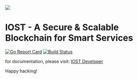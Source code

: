 <p>
<img src="https://upload-images.jianshu.io/upload_images/2056014-5048d4a8c3d50faa.png?imageMogr2/auto-orient/" >
</p>

# IOST - A Secure & Scalable Blockchain for Smart Services

[![Go Report Card](https://goreportcard.com/badge/github.com/iost-official/go-iost)](https://goreportcard.com/report/github.com/iost-official/go-iost)
[![Build Status](https://travis-ci.org/iost-official/go-iost.svg?branch=develop)](https://travis-ci.org/iost-official/go-iost)

for documentation, please visit: [IOST Developer](https://developers.iost.io)

Happy hacking!
